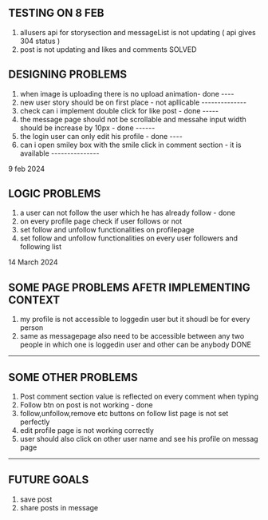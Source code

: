 TESTING ON 8 FEB
-----------------

1. allusers api for storysection and messageList is not updating ( api gives 304 status )
2. post is not updating and likes and comments
SOLVED

DESIGNING PROBLEMS
-------------------

1. when image is uploading there is no upload animation- done
                                                         ----
2. new user story should be on first place - not apllicable
                                             --------------
3. check can i implement double click for like post - done
                                                      -----
4. the message page should not be scrollable and messahe input width should be increase by 10px - done
                                                                                                 ------
5. the login user can only edit his profile - done
                                              ----
6. can i open smiley box with the smile click in comment section - it is available
                                                                   ---------------


9 feb 2024

LOGIC PROBLEMS
---------------

1. a user can not follow the user which he has already follow - done
2. on every profile page check if user follows or not
3. set follow and unfollow functionalities on profilepage
4. set follow and unfollow functionalities on every user followers and following list


14 March 2024

SOME PAGE PROBLEMS AFETR IMPLEMENTING CONTEXT
----------------------------------------------
1. my profile is not accessible to loggedin user but it shoudl be for every person
2. same as messagepage also need to be accessible between any two people in which one is loggedin user and other can be anybody
DONE
------


SOME OTHER PROBLEMS
-------------------
1. Post comment section  value is reflected on every comment when typing
2. Follow btn on post is not working - done
3. follow,unfollow,remove etc buttons on follow list page is not set perfectly
4. edit profile page is not working correctly
5. user should also click on other user name and see his profile on messag page

--------------
FUTURE GOALS
--------------
1. save post 
2. share posts in message

